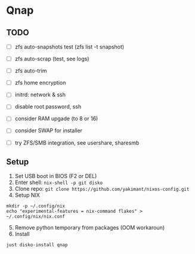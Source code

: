 # Qnap

## TODO

- [ ] zfs auto-snapshots test (zfs list -t snapshot)
- [ ] zfs auto-scrap (test, see logs)

- [ ] zfs auto-trim
- [ ] zfs home encryption
- [ ] initrd: network & ssh
- [ ] disable root password, ssh
- [ ] consider RAM upgade (to 8 or 16)
- [ ] consider SWAP for installer
- [ ] try ZFS/SMB integration, see usershare, sharesmb

## Setup

1. Set USB boot in BIOS (F2 or DEL)
2. Enter shell: `nix-shell -p git disko`
3. Clone repo: `git clone https://github.com/yakimant/nixos-config.git`
4. Setup NIX
```
mkdir -p ~/.config/nix
echo "experimental-features = nix-command flakes" > ~/.config/nix/nix.conf
```
5. Remove python temporary from packages (OOM workaroun)
6. Install
```
just disko-install qnap
```
